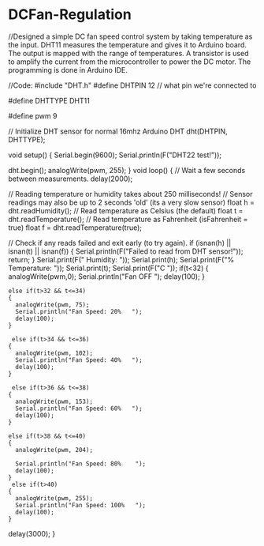# DCFan-Regulation
//Designed a simple DC fan speed control system by taking temperature as the input. DHT11 measures the temperature and gives it to Arduino board. The output is mapped with the range of temperatures. A transistor is used to amplify the current from the microcontroller to power the DC motor. The programming is done in Arduino IDE.

//Code:
#include "DHT.h"
#define DHTPIN 12     // what pin we're connected to


#define DHTTYPE DHT11

#define pwm 9

// Initialize DHT sensor for normal 16mhz Arduino
DHT dht(DHTPIN, DHTTYPE);

void setup() 
{
  Serial.begin(9600);
  Serial.println(F("DHT22 test!"));

  dht.begin();
  analogWrite(pwm, 255);
}
void loop() 
{
  // Wait a few seconds between measurements.
  delay(2000);

  // Reading temperature or humidity takes about 250 milliseconds!
  // Sensor readings may also be up to 2 seconds 'old' (its a very slow sensor)
  float h = dht.readHumidity();
  // Read temperature as Celsius (the default)
  float t = dht.readTemperature();
  // Read temperature as Fahrenheit (isFahrenheit = true)
  float f = dht.readTemperature(true);

  // Check if any reads failed and exit early (to try again).
  if (isnan(h) || isnan(t) || isnan(f)) {
    Serial.println(F("Failed to read from DHT sensor!"));
    return;
  }
  Serial.print(F(" Humidity: "));
  Serial.print(h);
  Serial.print(F("%  Temperature: "));
  Serial.print(t);
  Serial.print(F("C "));
   if(t<32)
    { 
      analogWrite(pwm,0);
      Serial.println("Fan OFF            ");
      delay(100);
    }
    
    else if(t>32 && t<=34)
    {             
      analogWrite(pwm, 75);
      Serial.println("Fan Speed: 20%   ");
      delay(100);
    }
    
     else if(t>34 && t<=36)
    {
      analogWrite(pwm, 102);
      Serial.println("Fan Speed: 40%   ");
      delay(100);
    }
    
     else if(t>36 && t<=38)
    {
      analogWrite(pwm, 153);
      Serial.println("Fan Speed: 60%   ");
      delay(100);
    }
    
    else if(t>38 && t<=40)
    {
      analogWrite(pwm, 204);
      
      Serial.println("Fan Speed: 80%    ");
      delay(100);
    }
     else if(t>40)
    {
      analogWrite(pwm, 255);
      Serial.println("Fan Speed: 100%   ");
      delay(100);
    } 
  delay(3000);
}
